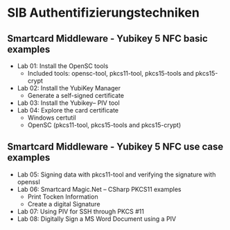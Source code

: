 # SIB Authentifizierungstechniken 
## Smartcard Middleware -  Yubikey 5 NFC basic examples 
- Lab 01: Install the OpenSC tools
  - Included tools: opensc-tool,  pkcs11-tool, pkcs15-tools and pkcs15-crypt
- Lab 02: Install the YubiKey Manager
  - Generate a self-signed certificate
- Lab 03: Install the Yubikey– PIV tool
- Lab 04: Explore the card certificate 
  - Windows certutil
  - OpenSC (pkcs11-tool, pkcs15-tools and pkcs15-crypt) 

## Smartcard Middleware -  Yubikey 5 NFC use case examples 
- Lab 05: Signing data with pkcs11-tool and verifying the signature with openssl
- Lab 06: Smartcard Magic.Net – CSharp PKCS11  examples
  - Print Tocken Information
  - Create a digital Signature
- Lab 07: Using PIV for SSH through PKCS #11
- Lab 08: Digitally Sign a MS Word Document using a PIV




